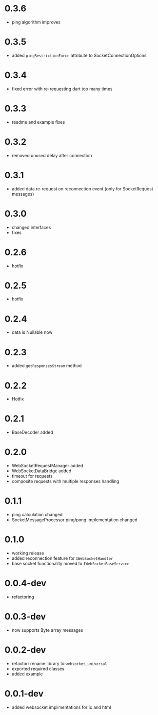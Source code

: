 # 0.3.6
- ping algorithm improves

# 0.3.5
- added `pingRestrictionForce` attribute to SocketConnectionOptions

# 0.3.4
- fixed error with re-requesting dart too many times
# 0.3.3
- readme and example fixes

# 0.3.2
- removed unused delay after connection

# 0.3.1
- added data re-request on reconnection event (only for SocketRequest messages)

# 0.3.0

- changed interfaces
- fixes

# 0.2.6

- hotfix

# 0.2.5

- hotfix
# 0.2.4

- data is Nullable now

# 0.2.3

- added `getResponsesStream` method

# 0.2.2

- Hotfix

# 0.2.1

- BaseDecoder added

# 0.2.0

- WebSocketRequestManager added
- WebSocketDataBridge added
- timeout for requests
- composite requests with multiple responses handling

# 0.1.1

- ping calculation changed
- SocketMessageProcessor ping/pong implementation changed

# 0.1.0

- working release
- added reconnection feature for `IWebSocketHandler`
- base socket functionality moved to `IWebSocketBaseService`

# 0.0.4-dev

- refactoring

# 0.0.3-dev

- now supports Byte array messages

# 0.0.2-dev

- refactor: rename library to `websocket_universal`
- exported required classes
- added example

# 0.0.1-dev

- added websocket implimentations for io and html

